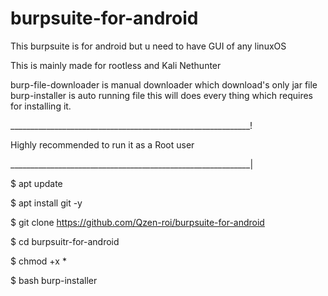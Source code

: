 # burpsuite-for-android
This burpsuite is for android but u need to have  GUI of any linuxOS

This is mainly made for rootless and Kali Nethunter

burp-file-downloader is manual downloader which download's only jar file 
burp-installer is auto running file this will does every thing which requires
for installing it.

____________________________________________________________!
 
 Highly recommended to run it as a Root user 
 
____________________________________________________________|

$ apt update 

$ apt install git -y

$ git clone https://github.com/Qzen-roi/burpsuite-for-android

$ cd burpsuitr-for-android

$ chmod +x *

$ bash burp-installer
